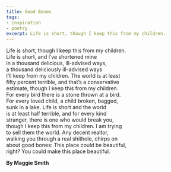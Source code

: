 ```yaml
---
title: Good Bones
tags: 
- inspiration
- poetry
excerpt: Life is short, though I keep this from my children.
---
```


Life is short, though I keep this from my children.   
Life is short, and I’ve shortened mine   
in a thousand delicious, ill-advised ways,   
a thousand deliciously ill-advised ways   
I’ll keep from my children. The world is at least   
fifty percent terrible, and that’s a conservative   
estimate, though I keep this from my children.   
For every bird there is a stone thrown at a bird.   
For every loved child, a child broken, bagged,   
sunk in a lake. Life is short and the world   
is at least half terrible, and for every kind   
stranger, there is one who would break you,   
though I keep this from my children. I am trying   
to sell them the world. Any decent realtor,   
walking you through a real shithole, chirps on   
about good bones: This place could be beautiful,   
right? You could make this place beautiful.   
   
**By Maggie Smith**